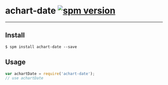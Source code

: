 # achart-date [![spm version](http://spmjs.io/badge/achart-date)](http://spmjs.io/package/achart-date)

---



## Install

```
$ spm install achart-date --save
```

## Usage

```js
var achartDate = require('achart-date');
// use achartDate
```
